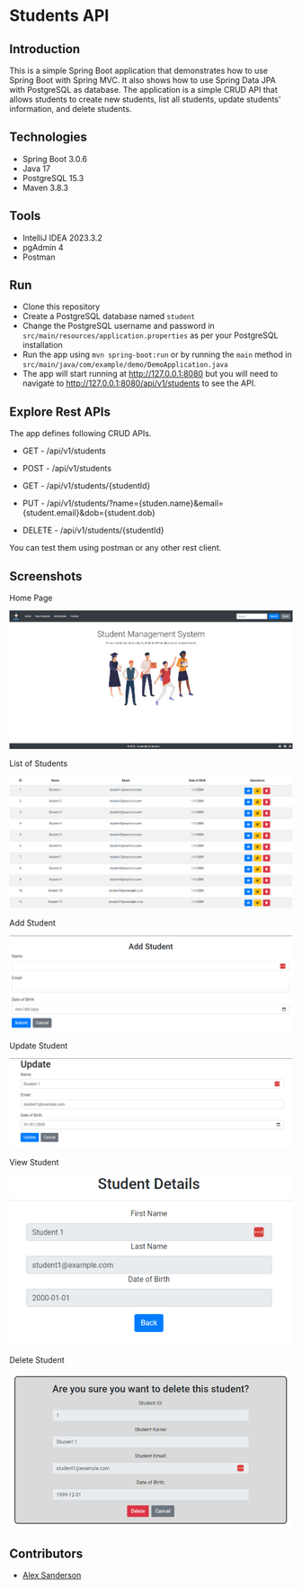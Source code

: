 # Students API

## Introduction
This is a simple Spring Boot application that demonstrates how to use Spring Boot with Spring MVC. It also shows how to use Spring Data JPA with PostgreSQL as database. The application is a simple CRUD API that allows students to create new students, list all students, update students' information, and delete students.

## Technologies
* Spring Boot 3.0.6
* Java 17
* PostgreSQL 15.3
* Maven 3.8.3

## Tools
* IntelliJ IDEA 2023.3.2
* pgAdmin 4
* Postman

## Run
* Clone this repository
* Create a PostgreSQL database named `student`
* Change the PostgreSQL username and password in `src/main/resources/application.properties` as per your PostgreSQL installation
* Run the app using `mvn spring-boot:run` or by running the `main` method in `src/main/java/com/example/demo/DemoApplication.java`
* The app will start running at <http://127.0.0.1:8080> but you will need to navigate to <http://127.0.0.1:8080/api/v1/students> to see the API.

## Explore Rest APIs
The app defines following CRUD APIs.

* GET - /api/v1/students

* POST - /api/v1/students
    
* GET - /api/v1/students/{studentId}
    
* PUT - /api/v1/students/?name={studen.name}&email={student.email}&dob={student.dob}
    
* DELETE - /api/v1/students/{studentId}

You can test them using postman or any other rest client.

## Screenshots
Home Page  

![Home-Page](./readme-assets/student-api-home.png)

List of Students  

![List-of-Students](./readme-assets/student-api-list.png)

Add Student  

![Add-Student](./readme-assets/student-api-add.png)

Update Student  

![Update-Student](./readme-assets/student-api-edit.png)

View Student  

![View-Student](./readme-assets/student-api-details.png)

Delete Student  

![Delete-Student](./readme-assets/student-api-delete.png)

## Contributors
* [Alex Sanderson](https://github.com/vexelior)